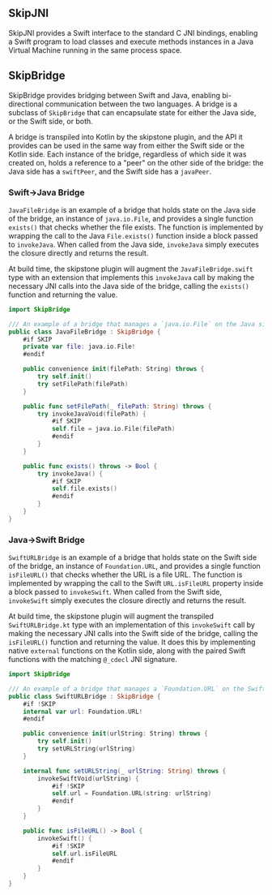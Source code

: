 ## SkipJNI

SkipJNI provides a Swift interface to the standard C JNI bindings, enabling a 
Swift program to load classes and execute methods instances in a
Java Virtual Machine running in the same process space.

## SkipBridge

SkipBridge provides bridging between Swift and Java, enabling bi-directional
communication between the two languages. A bridge is a subclass of `SkipBridge`
that can encapsulate state for either the Java side, or the Swift side, 
or both.

A bridge is transpiled into Kotlin by the skipstone plugin, and the API
it provides can be used in the same way from either the Swift side or the Kotlin side.
Each instance of the bridge, regardless of which side it was created on,
holds a reference to a "peer" on the other side of the bridge: the Java side
has a `swiftPeer`, and the Swift side has a `javaPeer`.

### Swift->Java Bridge

`JavaFileBridge` is an example of a bridge that holds state on the Java
side of the bridge, an instance of `java.io.File`, and provides a single
function `exists()` that checks whether the file exists. The function is
implemented by wrapping the call to the Java `File.exists()` function
inside a block passed to `invokeJava`. When called from the Java side,
`invokeJava` simply executes the closure directly and returns the result.

At build time, the skipstone plugin will
augment the `JavaFileBridge.swift` type with an extension that implements
this `invokeJava` call by making the necessary JNI calls into the Java side
of the bridge, calling the `exists()` function and returning the value.

```swift
import SkipBridge

/// An example of a bridge that manages a `java.io.File` on the Java side and bridges functions to Swift.
public class JavaFileBridge : SkipBridge {
    #if SKIP
    private var file: java.io.File!
    #endif

    public convenience init(filePath: String) throws {
        try self.init()
        try setFilePath(filePath)
    }

    public func setFilePath(_ filePath: String) throws {
        try invokeJavaVoid(filePath) {
            #if SKIP
            self.file = java.io.File(filePath)
            #endif
        }
    }

    public func exists() throws -> Bool {
        try invokeJava() {
            #if SKIP
            self.file.exists()
            #endif
        }
    }
}
```

### Java->Swift Bridge

`SwiftURLBridge` is an example of a bridge that holds state on the Swift
side of the bridge, an instance of `Foundation.URL`, and provides a single
function `isFileURL()` that checks whether the URL is a file URL. The function is
implemented by wrapping the call to the Swift `URL.isFileURL` property
inside a block passed to `invokeSwift`. When called from the Swift side,
`invokeSwift` simply executes the closure directly and returns the result.

At build time, the skipstone plugin will
augment the transpiled `SwiftURLBridge.kt` type with an implementation of
this `invokeSwift` call by making the necessary JNI calls into the Swift side
of the bridge, calling the `isFileURL()` function and returning the value.
It does this by implementing native `external` functions on the Kotlin side,
along with the paired Swift functions with the matching `@_cdecl` JNI signature.

```swift
import SkipBridge

/// An example of a bridge that manages a `Foundation.URL` on the Swift side and bridges functions to Java.
public class SwiftURLBridge : SkipBridge {
    #if !SKIP
    internal var url: Foundation.URL!
    #endif

    public convenience init(urlString: String) throws {
        try self.init()
        try setURLString(urlString)
    }

    internal func setURLString(_ urlString: String) throws {
        invokeSwiftVoid(urlString) {
            #if !SKIP
            self.url = Foundation.URL(string: urlString)
            #endif
        }
    }

    public func isFileURL() -> Bool {
        invokeSwift() {
            #if !SKIP
            self.url.isFileURL
            #endif
        }
    }
}
```

